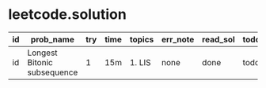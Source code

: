 # leetcode.solution

id | prob_name | try | time | topics | err_note | read_sol | todo | ext
 -----|-----|-----|-----|-----|-----|-----|-----|-----
 id | Longest Bitonic subsequence | 1 | 15m | 1. LIS | none | done | todo | ext
